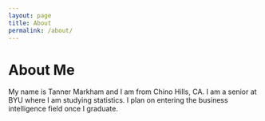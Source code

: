 ```yaml
---
layout: page
title: About
permalink: /about/
---
```


# About Me
My name is Tanner Markham and I am from Chino Hills, CA. I am a senior at BYU where I am studying 
statistics. I plan on entering the business intelligence field once I graduate.
